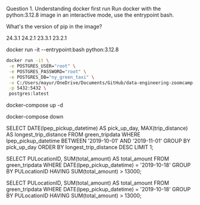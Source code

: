 Question 1. Understanding docker first run
Run docker with the python:3.12.8 image in an interactive mode, use the entrypoint bash.

What's the version of pip in the image?

24.3.1
24.2.1
23.3.1
23.2.1

docker run -it --entrypoint:bash python:3.12.8



 ```bash
docker run -it \
  -e POSTGRES_USER="root" \
  -e POSTGRES_PASSWORD="root" \
  -e POSTGRES_DB="ny_green_taxi" \
  -v C:/Users/mayur/OneDrive/Documents/GitHub/data-engineering-zoomcamp-2025/01-docker-terraform/ny_green_taxi_postgres_data:/var/lib/postgresql/data \
  -p 5432:5432 \
  postgres:latest
```

 docker-compose up -d

 docker-compose down


SELECT DATE(lpep_pickup_datetime) AS pick_up_day, MAX(trip_distance) AS longest_trip_distance FROM green_tripdata WHERE lpep_pickup_datetime BETWEEN '2019-10-01' AND '2019-11-01' GROUP BY pick_up_day ORDER BY longest_trip_distance DESC LIMIT 1; 



SELECT PULocationID, SUM(total_amount) AS total_amount FROM green_tripdata WHERE DATE(lpep_pickup_datetime) = '2019-10-18' GROUP BY PULocationID HAVING SUM(total_amount) > 13000;


SELECT
    PULocationID,
    SUM(total_amount) AS total_amount
FROM
    green_tripdata
WHERE
    DATE(lpep_pickup_datetime) = '2019-10-18'
GROUP BY
    PULocationID
HAVING
    SUM(total_amount) > 13000;

